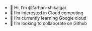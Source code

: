 - 👋 Hi, I’m @farhan-shikalgar
- 👀 I’m interested in Cloud computing
- 🌱 I’m currently learning Google cloud
- 💞️ I’m looking to collaborate on Github

<!---
farhan-shikalgar/farhan-shikalgar is a ✨ special ✨ repository because its `README.md` (this file) appears on your GitHub profile.
You can click the Preview link to take a look at your changes.
--->
